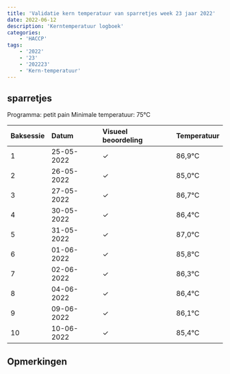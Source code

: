 ```yaml
---
title: 'Validatie kern temperatuur van sparretjes week 23 jaar 2022'
date: 2022-06-12
description: 'Kerntemperatuur logboek'
categories:
    - 'HACCP'
tags:
    - '2022'
    - '23'
    - '202223'
    - 'Kern-temperatuur'
---
```


## sparretjes

Programma: petit pain
Minimale temperatuur: 75°C

| Baksessie | Datum | Visueel beoordeling | Temperatuur |
|:---|:---|:---|:---|
| 1 | 25-05-2022 | &check; | 86,9°C |
| 2 | 26-05-2022 | &check; | 85,0°C |
| 3 | 27-05-2022 | &check; | 86,7°C |
| 4 | 30-05-2022 | &check; | 86,4°C |
| 5 | 31-05-2022 | &check; | 87,0°C |
| 6 | 01-06-2022 | &check; | 85,8°C |
| 7 | 02-06-2022 | &check; | 86,3°C |
| 8 | 04-06-2022 | &check; | 86,4°C |
| 9 | 09-06-2022 | &check; | 86,1°C |
| 10 | 10-06-2022 | &check; | 85,4°C |

## Opmerkingen


